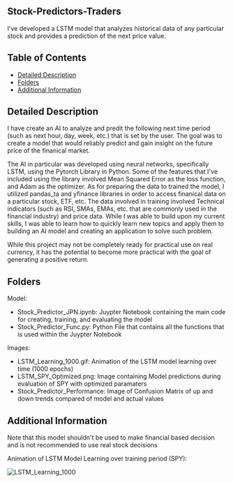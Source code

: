 ## Stock-Predictors-Traders

I've developed a LSTM model that analyzes historical data of any particular stock and provides a prediction of the next price value.

## Table of Contents
- [Detailed Description](#detailed-description)
- [Folders](#folders)
- [Additional Information](#additional-information)

## Detailed Description
I have create an AI to analyze and predit the following next time period (such as next hour, day, week, etc.) that is set by the user. The goal was to create a model that would reliably predict and gain insight on the future price of the finanical market. 

The AI in particular was developed using neural networks, specifically LSTM, using the Pytorch Library in Python. Some of the features that I've included using the library involved Mean Squared Error as the loss function, and Adam as the optimizer. As for preparing the data to trained the model, I utilized pandas_ta and yfinance libraries in order to access finanical data on a particular stock, ETF, etc. The data involved in training involved Technical indicators (such as RSI, SMAs, EMAs, etc. that are commonly used in the financial industry) and price data. While I was able to build upon my current skills, I was able to learn how to quickly learn new topics and apply them to building an AI model and creating an application to solve such problem.

While this project may not be completely ready for practical use on real currency, it has the potential to become more practical with the goal of generating a positive return. 

## Folders

Model:
- Stock_Predictor_JPN.ipynb: Juypter Notebook containing the main code for creating, training, and evaluating the model
- Stock_Predictor_Func.py: Python File that contains all the functions that is used within the Juypter Notebook

Images:
- LSTM_Learning_1000.gif: Animation of the LSTM model learning over time (1000 epochs)
- LSTM_SPY_Optimized.png: Image containing Model predictions during evaluation of SPY with optimized paramaters
- Stock_Predictor_Performance: Image of Confusion Matrix of up and down trends compared of model and actual values




## Additional Information
Note that this model shouldn't be used to make financial based decision and is not recommended to use real stock decisions 

Animation of LSTM Model Learning over training period (SPY):

![LSTM_Learning_1000](https://github.com/anguyen1359/Stock-Predictors-Traders/assets/125108200/63cf23d1-df35-41dc-bb47-ec323fdcde76)
